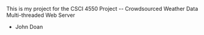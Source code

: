 This is my project for the CSCI 4550 Project -- Crowdsourced Weather Data Multi-threaded Web Server
- John Doan
